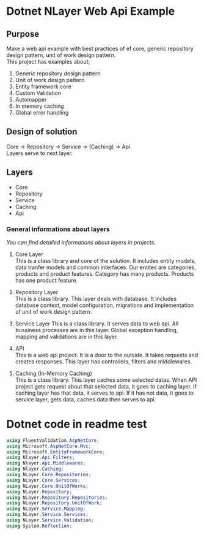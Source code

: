 # Dotnet NLayer Web Api Example

## Purpose
Make a web api example with best practices of ef core, generic repository design pattern, unit of work design pattern.  
This project has examples about;
1. Generic repository design pattern  
2. Unit of work design pattern  
3. Entity framework core  
4. Custom Validation  
5. Automapper  
6. In memory caching
7. Global error handling

## Design of solution
Core -> Repository -> Service -> (Caching) -> Api  
Layers serve to next layer.

## Layers
- Core  
- Repository  
- Service  
- Caching  
- Api  

### General informations about layers
*You can find detailed informations about layers in projects.*  

1. Core Layer  
This is a class library and core of the solution. It includes entity models, data tranfer models and common interfaces. Our entites are categories, products and product features. Category has many products. Products has one product feature.

2. Repository Layer  
This is a class library. This layer deals with database. It includes database context, model configuration, migrations and implementation of unit of work design pattern.  

3. Service Layer
This is a class library. It serves data to web api. All bussiness processes are in this layer. Global exception handling, mapping and validations are in this layer.

4. API  
This is a web api project. It is a door to the outside. It takes requests and creates responses. This layer has controllers, filters and middlewares.

5. Caching (In-Memory Caching)  
This is a class library. This layer caches some selected datas. When API project gets request about that selected data, it goes to caching layer. If caching layer has that data, it serves to api. If it has not data, it goes to service layer, gets data, caches data then serves to api.  

# Dotnet code in readme test
```csharp
using FluentValidation.AspNetCore;
using Microsoft.AspNetCore.Mvc;
using Microsoft.EntityFrameworkCore;
using Nlayer.Api.Filters;
using Nlayer.Api.Middlewares;
using Nlayer.Caching;
using NLayer.Core.Repositories;
using NLayer.Core.Services;
using NLayer.Core.UnitOfWorks;
using NLayer.Repository;
using NLayer.Repository.Repositories;
using NLayer.Repository.UnitOfWork;
using NLayer.Service.Mapping;
using NLayer.Service.Services;
using NLayer.Service.Validation;
using System.Reflection;
```


